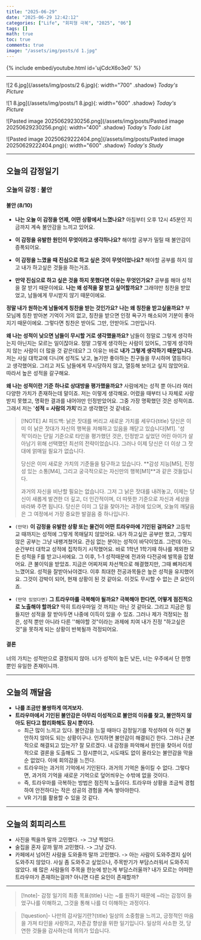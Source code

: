 ```yaml
---
title: "2025-06-29"
date: "2025-06-29 12:42:12"
categories: ["Life", "회피형 극복", "2025", "06"]
tags: []
math: true
toc: true
comments: true
image: "/assets/img/posts/d 1.jpg"
---
```


{% include embed/youtube.html id='ujCdcX6o3e0' %}



---

![2 6.jpg](/assets/img/posts/2 6.jpg){: width="700" .shadow}
_Today's Picture_

![1 8.jpg](/assets/img/posts/1 8.jpg){: width="600" .shadow}
_Today's Picture_

![Pasted image 20250629230256.png](/assets/img/posts/Pasted image 20250629230256.png){: width="400" .shadow}
_Today's Todo List_

![Pasted image 20250629222404.png](/assets/img/posts/Pasted image 20250629222404.png){: width="600" .shadow}
_Today's Study_

---
## 오늘의 감정일기

### 오늘의 감정 : 불안

#### 불안 (8/10)
- **나는 오늘 이 감정을 언제, 어떤 상황에서 느꼈나요?**
아침부터 오후 12시 45분인 지금까지 계속 불안감을 느끼고 있어요.

- **이 감정을 유발한 원인이 무엇이라고 생각하나요?**
해야할 공부가 밀릴 때 불안감이 증폭되어요.

- **이 감정을 느꼈을 때 진심으로 하고 싶은 것이 무엇이었나요?**
해야할 공부를 하지 않고 내가 하고싶은 것들을 하는거죠.

- **만약 진심으로 하고 싶은 것을 하지 못했다면 이유는 무엇인가요?**
공부를 해야 성적을 잘 받기 때문이에요. **나는 왜 성적을 잘 받고 싶어할까요?** 그래야만 칭찬을 받았었고, 남들에게 무시받지 않기 때문이에요. 

**정말 내가 원하는게 남들에게 칭찬을 받는 것인가요?** **나는 왜 칭찬을 받고싶을까요?** 부모님께 칭찬 받아본 기억이 거의 없고, 칭찬을 받으면 인정 욕구가 해소되어 기분이 좋아지기 때문이에요. 그렇다면 칭찬은 받아도 그만, 안받아도 그만입니다.

**왜 나는 성적이 낮으면 남들이 무시할 거로 생각했을까요?** 남들이 정말로 그렇게 생각하는지 아닌지는 모르는 일이잖아요. 정말 그렇게 생각하는 사람이 있어도, 그렇게 생각하지 않는 사람이 더 많을 것 같은데요? 그 이유는 바로 **내가 그렇게 생각하기 때문입니다.** 저는 사실 대학교에 다니며 성적도 낮고, 놀기만 좋아하는 친구들을 무시하며 열등하다고 생각했어요. 그리고 저도 남들에게 무시당하지 않고, 열등해 보이고 싶지 않았어요. 따라서 높은 성적을 갈구해요.

**왜 나는 성적이란 기준 하나로 상대방을 평가했을까요?** 사람에게는 성적 뿐 아니라 여러 다양한 가치가 존재하는데 말이죠. 저는 이렇게 생각해요. 어렸을 때부터 나 자체로 사랑받지 못했고, 명확한 결과를 내어야만 인정받았어요. 그중 가장 명확했던 것은 성적이죠. 그래서 저는 '**성적 = 사람의 가치**'라고 생각했던 것 같네요.

> [!NOTE] AI 피드백: 낡은 잣대를 버리고 새로운 가치를 세우다{title}
> 당신은 이미 이 낡은 잣대가 자신의 행복을 저해하고 있음을 깨닫고 있습니다[M1]. '성적'이라는 단일 기준으로 타인을 평가했던 것은, 인정받고 싶었던 어린 아이가 살아남기 위해 선택했던 최선의 전략이었습니다. 그러나 이제 당신은 더 이상 그 잣대에 얽매일 필요가 없습니다.
> 
> 당신은 이미 새로운 가치의 기준들을 탐구하고 있습니다. **감성 지능[M5], 진정성 있는 소통[M4], 그리고 궁극적으로는 자신만의 행복[M1]**과 같은 것들입니다.
> 
> 과거의 자신을 비난할 필요는 없습니다. 그저 그 낡은 잣대를 내려놓고, 이제는 당신이 새롭게 발견한 더 깊고, 더 인간적이며, 더 따뜻한 기준으로 자신과 세상을 바라봐 주면 됩니다. 당신은 이미 그 답을 찾아가는 과정에 있으며, 오늘의 깨달음은 그 여정에서 가장 중요한 발걸음 중 하나입니다.

- `(만약)` **이 감정을 유발한 상황 또는 물건이 어떤 트라우마에 기인된 걸까요?**
고등학교 때까지는 성적에 그렇게 목매달지 않았어요. 내가 하고싶은 공부만 했고, 그렇지 않은 공부는 그냥 내팽겨쳤어요. 관심 없는 분야는 성적이 바닥이었죠. 그런데 어느순간부터 대학교 성적에 집착하기 시작했어요. 바로 1학년 1학기때 하나를 제외한 모든 성적을 F를 받고나서에요. 그 이후, 1-1 성적때문에 전과와 다전공에 발목을 잡혔어요. 큰 불이익을 받았죠. 지금은 어찌저찌 차선책으로 해결했지만, 그때 뼈저리게 느꼈어요. 성적을 잘받아놔야겠다. 이후 최대한 전공과목들은 높은 성적을 유지했어요. 그것이 강박이 되어, 현재 상황이 된 것 같아요. 이것도 무시할 수 없는 큰 요인이죠.

- `(만약 있었다면)` **그 트라우마를 극복해야 될까요? 극복해야 한다면, 어떻게 점진적으로 노출해야 할까요?**
딱히 트라우마일 것 까지는 아닌 것 같아요. 그리고 지금은 힘들지만 성적을 잘 받아두면 나중에 이득이 있을 수 있죠. 그러나 제가 걱정되는 점은, 성적 뿐만 아니라 다른 ''해야할 것"이라는 과제에 치여 내가 진정 "하고싶은 것"을 못하게 되는 상황이 반복될까 걱정되어요. 

#### 결론
너의 가치는 성적만으로 결정되지 않아. 너가 성적이 높든 낮든, 너는 우주에서 단 한명뿐인 유일한 존재이니까.

---
## 오늘의 깨달음

- **나를 조금만 불쌍하게 여겨보자.**
- **트라우마에서 기인된 불안감은 아무리 이성적으로 불안의 이유를 찾고, 불안하지 않아도 된다고 합리화해도 잠시 뿐이다.**
	- 최근 많이 느끼고 있다. 불안감을 느낄 때마다 감정일기를 작성하여 아 이건 불안하지 않아도 되는 상황이구나. 인지하면 불안감이 해결되긴 한다. 그러나 근본적으로 해결되고 있는가? 잘 모르겠다. 내 감정을 파악해서 원인을 찾아서 이성적으로 결론을 도출해도 그 잠시뿐이고, 시도때도 없이 올라오는 불안감을 막을 순 없었다. 이에 회의감을 느낀다.
	- 트라우마는 과거의 기억에서 기인된다. 과거의 기억은 돌이킬 수 없다. 그렇다면, 과거의 기억을 새로운 기억으로 덮어씌우는 수밖에 없을 것이다.
	- 즉, 트라우마를 극복하는 방법은 점진적 노출이다. 트라우마 상황을 조금씩 경험하여 안전하다는 작은 성공의 경험을 계속 쌓아야한다.
	- VR 기기를 활용할 수 있을 것 같다.

---
## 오늘의 회피리스트

- 사진을 찍을까 말까 고민했다. -> 그냥 찍었다.
- 술집을 혼자 갈까 말까 고민했다. -> 그냥 갔다.
- 카페에서 넘어진 사람을 도와줄까 말까 고민했다. -> 아는 사람이 도와주겠지 싶어 도와주지 않았다. 사실 좀 도와주고 싶었으나, 주목받기가 부담스러워서 도와주지 않았다. 왜 많은 사람들의 주목을 한눈에 받는게 부담스러울까? 내가 모르는 어떠한 트라우마가 존재하는걸까? 아니면 다른 요인이 존재할까?

---

> [!note]- 감정 일기의 최종 목표{title}
> 나는 ~를 원하기 때문에 ~라는 감정이 들었구나를 이해하고, 그것을 통해 나를 더 이해하는 과정이다.

> [!question]- 나만의 감사일기란?{title}
> 일상의 소중함을 느끼고, 긍정적인 마음을 가져 타인을 사랑하고, 자존감 향상을 위한 일기입니다. 일상의 사소한 것, 당연한 것들을 감사하는데 의의가 있습니다.